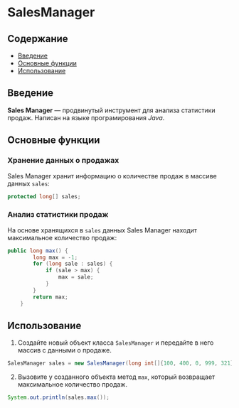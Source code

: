 # SalesManager
## Содержание
* [Введение](#введение)
* [Основные функции](#основные-функции)
* [Использование](#использование)
## Введение
**Sales Manager** — продвинутый инструмент для анализа статистики продаж. Написан на языке програмирования _Java_.
## Основные функции
### Хранение данных о продажах
Sales Manager хранит информацию о количестве продаж в массиве данных `sales`:
```java
protected long[] sales;
```
### Анализ статистики продаж
На основе хранящихся в `sales` данных Sales Manager находит максимальное количество продаж:
```java
public long max() {
        long max = -1;
        for (long sale : sales) {
            if (sale > max) {
                max = sale;
            }
        }
        return max;
    }
```
## Использование
1. Создайте новый объект класса `SalesManager` и передайте в него массив с данными о продаже.
```java
SalesManager sales = new SalesManager(long int[]{100, 400, 0, 999, 321});
```
2. Вызовите у созданного объекта метод `max`, который возвращает максимальное количество продаж.
```java
System.out.println(sales.max());
```